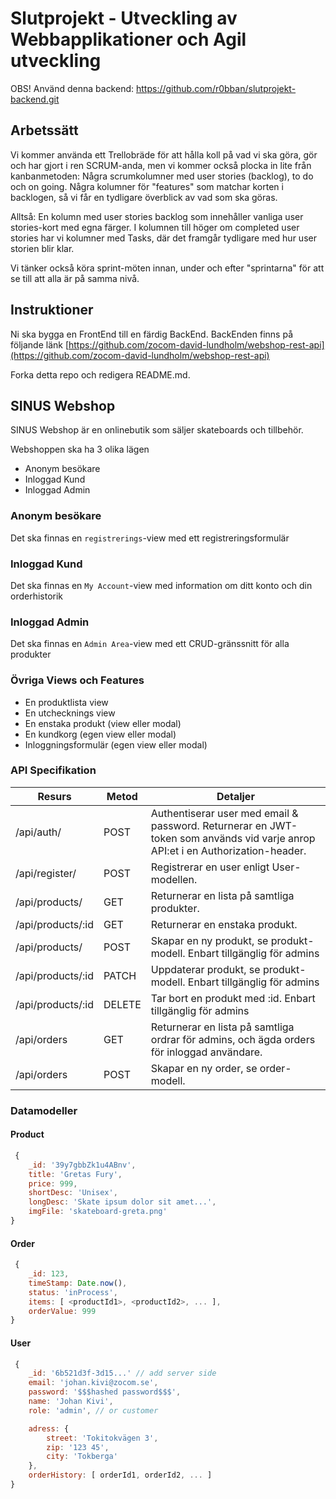 # Slutprojekt - Utveckling av Webbapplikationer och Agil utveckling

OBS! Använd denna backend: https://github.com/r0bban/slutprojekt-backend.git

## Arbetssätt

Vi kommer använda ett Trellobräde för att hålla koll på vad vi ska göra, gör och har gjort i ren SCRUM-anda,
men vi kommer också plocka in lite från kanbanmetoden:
Några scrumkolumner med user stories (backlog), to do och on going.
Några kolumner för "features" som matchar korten i backlogen, så vi får en tydligare överblick av vad som ska göras.

Alltså: En kolumn med user stories backlog som innehåller vanliga user stories-kort med egna färger.
I kolumnen till höger om completed user stories har vi kolumner med Tasks, där det framgår tydligare med hur user storien blir klar.

Vi tänker också köra sprint-möten innan, under och efter "sprintarna" för att se till att alla är på samma nivå.

## Instruktioner
Ni ska bygga en FrontEnd till en färdig BackEnd.
BackEnden finns på följande länk [https://github.com/zocom-david-lundholm/webshop-rest-api](https://github.com/zocom-david-lundholm/webshop-rest-api)

Forka detta repo och redigera README.md.

## SINUS Webshop

SINUS Webshop är en onlinebutik som säljer skateboards och tillbehör.

Webshoppen ska ha 3 olika lägen
* Anonym besökare
* Inloggad Kund
* Inloggad Admin

### Anonym besökare
Det ska finnas en `registrerings`-view med ett registreringsformulär

### Inloggad Kund
Det ska finnas en `My Account`-view med information om ditt konto och din orderhistorik

### Inloggad Admin
Det ska finnas en `Admin Area`-view med ett CRUD-gränssnitt för alla produkter

### Övriga Views och Features
* En produktlista view
* En utchecknings view 
* En enstaka produkt (view eller modal)
* En kundkorg (egen view eller modal)
* Inloggningsformulär (egen view eller modal)


### API Specifikation

| Resurs | Metod | Detaljer |
| ------ | ------ | ------ |
| /api/auth/ | POST | Authentiserar user med email & password. Returnerar en JWT-token som används vid varje anrop API:et i en Authorization-header. |
| /api/register/ | POST | Registrerar en user enligt User-modellen. |
| /api/products/ | GET | Returnerar en lista på samtliga produkter. |
| /api/products/:id | GET | Returnerar en enstaka produkt. |
| /api/products/ | POST | Skapar en ny produkt, se produkt-modell. Enbart tillgänglig för admins |
| /api/products/:id | PATCH | Uppdaterar produkt, se produkt-modell. Enbart tillgänglig för admins |
| /api/products/:id | DELETE | Tar bort en produkt med :id. Enbart tillgänglig för admins |
| /api/orders | GET | Returnerar en lista på samtliga ordrar för admins, och ägda orders för inloggad användare. |
| /api/orders | POST | Skapar en ny order, se order-modell. |

### Datamodeller

#### Product

```javascript
 {
    _id: '39y7gbbZk1u4ABnv',
    title: 'Gretas Fury',
    price: 999,
    shortDesc: 'Unisex',
    longDesc: 'Skate ipsum dolor sit amet...',
    imgFile: 'skateboard-greta.png'
} 
```

#### Order
```javascript
 {
    _id: 123,
    timeStamp: Date.now(), 
    status: 'inProcess',
    items: [ <productId1>, <productId2>, ... ],
    orderValue: 999
} 
```

#### User
```javascript
 {
    _id: '6b521d3f-3d15...' // add server side
    email: 'johan.kivi@zocom.se',
    password: '$$$hashed password$$$',
    name: 'Johan Kivi',
    role: 'admin', // or customer

    adress: {
        street: 'Tokitokvägen 3',
        zip: '123 45',
        city: 'Tokberga'
    },
    orderHistory: [ orderId1, orderId2, ... ]
} 
```


